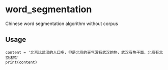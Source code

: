 # word_segmentation
Chinese word segmentation algorithm without corpus

## Usage
```
content = '北京比武汉的人口多，但是北京的天气没有武汉的热，武汉有热干面，北京有北京烤鸭'
print(content)
```
